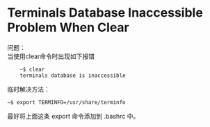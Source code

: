 # Terminals Database Inaccessible Problem When Clear
   
问题：  
当使用clear命令时出现如下报错  
   
        ~$ clear   
        terminals database is inaccessible   

临时解决方法：
    
    ~$ export TERMINFO=/usr/share/terminfo   
    
最好将上面这条 export 命令添加到 .bashrc 中。
